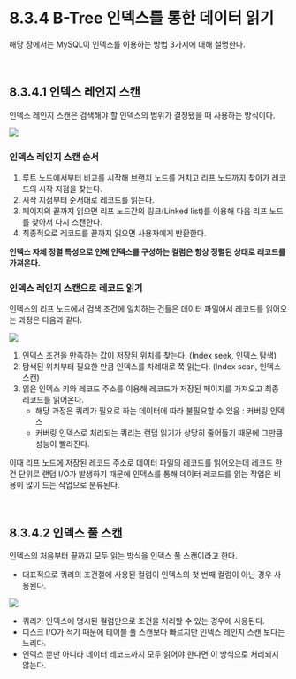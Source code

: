 # 8.3.4 B-Tree 인덱스를 통한 데이터 읽기

해당 장에서는 MySQL이 인덱스를 이용하는 방법 3가지에 대해 설명한다.

<br>

## 8.3.4.1 인덱스 레인지 스캔
인덱스 레인지 스캔은 검색해야 할 인덱스의 범위가 결정됐을 때 사용하는 방식이다.

![](https://velog.velcdn.com/images/hellojihyoung/post/650293f9-1935-4ee8-b92d-82f22a2e1f11/image.png)

### 인덱스 레인지 스캔 순서
1. 루트 노드에서부터 비교를 시작해 브랜치 노드를 거치고 리프 노드까지 찾아가 레코드의 시작 지점을 찾는다.
2. 시작 지점부터 순서대로 레코드를 읽는다.
3. 페이지의 끝까지 읽으면 리프 노드간의 링크(Linked list)를 이용해 다음 리프 노드를 찾아서 다시 스캔한다.
4. 최종적으로 레코드를 끝까지 읽으면 사용자에게 반환한다.

**인덱스 자체 정렬 특성으로 인해 인덱스를 구성하는 컬럼은 항상 정렬된 상태로 레코드를 가져온다.**

### 인덱스 레인지 스캔으로 레코드 읽기
인덱스의 리프 노드에서 검색 조건에 일치하는 건들은 데이터 파일에서 레코드를 읽어오는 과정은 다음과 같다.

![](https://velog.velcdn.com/images/hellojihyoung/post/cae69153-ce69-47f9-85ea-f57594d618fb/image.png)

1. 인덱스 조건을 만족하는 값이 저장된 위치를 찾는다. (Index seek, 인덱스 탐색)
2. 탐색된 위치부터 필요한 만큼 인덱스를 차례대로 쭉 읽는다. (Index scan, 인덱스 스캔)
3. 읽은 인덱스 키와 레코드 주소를 이용해 레코드가 저장된 페이지를 가져오고 최종 레코드를 읽어온다.
    - 해당 과정은 쿼리가 필요로 하는 데이터에 따라 불필요할 수 있음 : 커버링 인덱스
    - 커버링 인덱스로 처리되는 쿼리는 랜덤 읽기가 상당히 줄어들기 때문에 그만큼 성능이 빨라진다.

이때 리프 노드에 저장된 레코드 주소로 데이터 파일의 레코드를 읽어오는데 레코드 한 건 단위로 랜덤 I/O가 발생하기 때문에 인덱스를 통해 데이터 레코드를 읽는 작업은 비용이 많이 드는 작업으로 분류된다.


<br>

## 8.3.4.2 인덱스 풀 스캔
인덱스의 처음부터 끝까지 모두 읽는 방식을 인덱스 풀 스캔이라고 한다.
- 대표적으로 쿼리의 조건절에 사용된 컬럼이 인덱스의 첫 번째 컬럼이 아닌 경우 사용된다.

![](https://velog.velcdn.com/images/hellojihyoung/post/2a4f7489-ace8-4fd6-b7f0-fe0b6783ffb0/image.png)

- 쿼리가 인덱스에 명시된 컬럼만으로 조건을 처리할 수 있는 경우에 사용된다.
- 디스크 I/O가 적기 때문에 테이블 풀 스캔보다 빠르지만 인덱스 레인지 스캔 보다는 느리다. 
- 인덱스 뿐만 아니라 데이터 레코드까지 모두 읽어야 한다면 이 방식으로 처리되지 않는다. 
